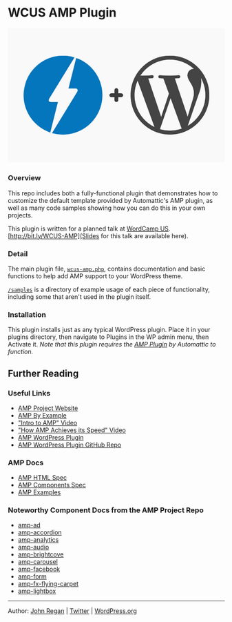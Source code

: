 # WCUS AMP Plugin

<img src="/img/amp-and-wp-header.jpg" />

### Overview
This repo includes both a fully-functional plugin that demonstrates how to customize the default template provided by Automattic's AMP plugin, as well as many code samples showing how you can do this in your own projects.

This plugin is written for a planned talk at [WordCamp US](https://2016.us.wordcamp.org).  [http://bit.ly/WCUS-AMP](Slides for this talk are available here).

### Detail

The main plugin file, [<code>wcus-amp.php</code>](https://github.com/johnregan3/wcus-amp/blob/master/wcus-amp.php), contains documentation and basic functions to help add AMP support to your WordPress theme.

[<code>/samples</code>](https://github.com/johnregan3/wcus-amp/tree/master/samples) is a directory of example usage of each piece of functionality, including some that aren't used in the plugin itself.

### Installation

This plugin installs just as any typical WordPress plugin.  Place it in your plugins directory, then navigate to Plugins in the WP admin menu, then Activate it.</a>
<em>Note that this plugin requires the <a href="http://wordpress.org/plugins/amp">AMP Plugin</a> by Automattic to function.</em>


## Further Reading

### Useful Links
- [AMP Project Website](https://www.ampproject.org/)
- [AMP By Example](https://ampbyexample.com/)
- ["Intro to AMP" Video](https://www.youtube.com/watch?v=lBTCB7yLs8Y)
- ["How AMP Achieves its Speed" Video](https://www.youtube.com/watch?v=cfekj564rs0)
- [AMP WordPress Plugin](https://wordpress.org/plugins/amp/)
- [AMP WordPress Plugin GitHub Repo](https://github.com/Automattic/amp-wp)

### AMP Docs
- [AMP HTML Spec](https://github.com/ampproject/amphtml/blob/master/spec/amp-html-format.md)
- [AMP Components Spec](https://github.com/ampproject/amphtml/blob/master/spec/amp-html-components.md)
- [AMP Examples](https://github.com/ampproject/amphtml/tree/master/examples)

### Noteworthy Component Docs from the AMP Project Repo
- [amp-ad](https://github.com/ampproject/amphtml/blob/master/extensions/amp-ad/amp-ad.md)
- [amp-accordion](https://github.com/ampproject/amphtml/blob/master/extensions/amp-accordion/amp-accordion.md)
- [amp-analytics](https://github.com/ampproject/amphtml/blob/master/extensions/amp-analytics/amp-analytics.md)
- [amp-audio](https://github.com/ampproject/amphtml/blob/master/extensions/amp-audio/amp-audio.md)
- [amp-brightcove](https://github.com/ampproject/amphtml/blob/master/extensions/amp-brightcove/amp-brightcove.md)
- [amp-carousel](https://github.com/ampproject/amphtml/blob/master/extensions/amp-carousel/amp-carousel.md)
- [amp-facebook](https://github.com/ampproject/amphtml/blob/master/extensions/amp-facebook/amp-facebook.md)
- [amp-form](https://github.com/ampproject/amphtml/blob/master/extensions/amp-form/amp-form.md)
- [amp-fx-flying-carpet](https://github.com/ampproject/amphtml/blob/master/extensions/amp-fx-flying-carpet/amp-fx-flying-carpet.md)
- [amp-lightbox](https://github.com/ampproject/amphtml/blob/master/extensions/amp-lightbox/amp-lightbox.md)

---
Author: [John Regan](http://johnregan3.wordpress.com) | [Twitter](http://twitter.com/johnregan3) | [WordPress.org](https://profiles.wordpress.org/johnregan3)

